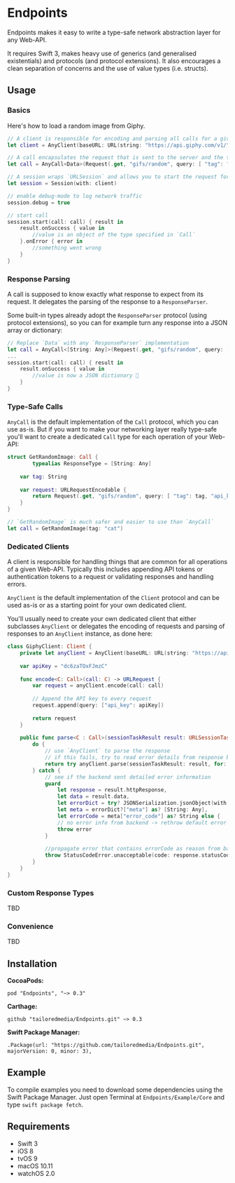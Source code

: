 # Endpoints

Endpoints makes it easy to write a type-safe network abstraction layer for any Web-API.

It requires Swift 3, makes heavy use of generics (and generalised existentials) and protocols (and protocol extensions). It also encourages a clean separation of concerns and the use of value types (i.e. structs).

## Usage

### Basics

Here's how to load a random image from Giphy.

```swift
// A client is responsible for encoding and parsing all calls for a given Web-API.
let client = AnyClient(baseURL: URL(string: "https://api.giphy.com/v1/")!)

// A call encapsulates the request that is sent to the server and the type that is expected in the response.
let call = AnyCall<Data>(Request(.get, "gifs/random", query: [ "tag": "cat", "api_key": "dc6zaTOxFJmzC" ]))

// A session wraps `URLSession` and allows you to start the request for the call and get the parsed response object (or an error) in a completion block.
let session = Session(with: client)

// enable debug-mode to log network traffic
session.debug = true

// start call
session.start(call: call) { result in
    result.onSuccess { value in
        //value is an object of the type specified in `Call`
    }.onError { error in
        //something went wrong
    }
}
```

### Response Parsing

A call is supposed to know exactly what response to expect from its request. It delegates the parsing of the response to a `ResponseParser`.

Some built-in types already adopt the `ResponseParser` protocol (using protocol extensions), so you can for example turn any response into a JSON array or dictionary:

```swift
// Replace `Data` with any `ResponseParser` implementation
let call = AnyCall<[String: Any]>(Request(.get, "gifs/random", query: [ "tag": "cat", "api_key": "dc6zaTOxFJmzC" ]))
...
session.start(call: call) { result in
    result.onSuccess { value in
        //value is now a JSON dictionary 🎉
    }
}
```

### Type-Safe Calls

`AnyCall` is the default implementation of the `Call` protocol, which you can use as-is. But if you want to make your networking layer really type-safe you'll want to create a dedicated `Call` type for each operation of your Web-API:

```swift
struct GetRandomImage: Call {
		typealias ResponseType = [String: Any]
    
    var tag: String
    
    var request: URLRequestEncodable {
        return Request(.get, "gifs/random", query: [ "tag": tag, "api_key": "dc6zaTOxFJmzC" ])
    }
}

// `GetRandomImage` is much safer and easier to use than `AnyCall`
let call = GetRandomImage(tag: "cat")
```

### Dedicated Clients

A client is responsible for handling things that are common for all operations of a given Web-API. Typically this includes appending API tokens or authentication tokens to a request or validating responses and handling errors.

`AnyClient` is the default implementation of the `Client` protocol and can be used as-is or as a starting point for your own dedicated client. 

You'll usually need to create your own dedicated client that either subclasses `AnyClient` or delegates the encoding of requests and parsing of responses to an `AnyClient` instance, as done here:

```swift
class GiphyClient: Client {
    private let anyClient = AnyClient(baseURL: URL(string: "https://api.giphy.com/v1/")!)
    
    var apiKey = "dc6zaTOxFJmzC"
    
    func encode<C: Call>(call: C) -> URLRequest {
        var request = anyClient.encode(call: call)
        
        // Append the API key to every request
        request.append(query: ["api_key": apiKey]) 
        
        return request
    }
    
    public func parse<C : Call>(sessionTaskResult result: URLSessionTaskResult, for call: C) throws -> C.ResponseType.OutputType {
        do {
            // use `AnyClient` to parse the response
            // if this fails, try to read error details from response body
            return try anyClient.parse(sessionTaskResult: result, for: call)
        } catch {
            // see if the backend sent detailed error information
            guard
                let response = result.httpResponse,
                let data = result.data,
                let errorDict = try? JSONSerialization.jsonObject(with: data, options: .allowFragments) as? [String: Any],
                let meta = errorDict?["meta"] as? [String: Any],
                let errorCode = meta["error_code"] as? String else {
                // no error info from backend -> rethrow default error
                throw error
            }
            
            //propagate error that contains errorCode as reason from backend
            throw StatusCodeError.unacceptable(code: response.statusCode, reason: errorCode)
        }
    }
}
```

### Custom Response Types

TBD

### Convenience

TBD

## Installation

**CocoaPods:**

```
pod "Endpoints", "~> 0.3"
```

**Carthage:**

```
github "tailoredmedia/Endpoints.git" ~> 0.3
```

**Swift Package Manager:**

```
.Package(url: "https://github.com/tailoredmedia/Endpoints.git", majorVersion: 0, minor: 3),
```

## Example

To compile examples you need to download some dependencies using the Swift Package Manager.
Just open Terminal at `Endpoints/Example/Core` and type `swift package fetch`.

## Requirements

- Swift 3
- iOS 8
- tvOS 9
- macOS 10.11
- watchOS 2.0
